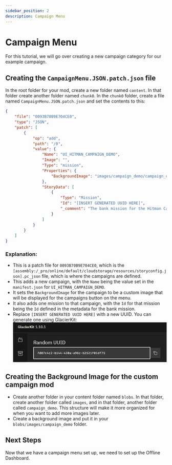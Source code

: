 ```yaml
---
sidebar_position: 2
description: Campaign Menu
---
```


# Campaign Menu

For this tutorial, we will go over creating a new campaign category for our example campaign.

## Creating the `CampaignMenu.JSON.patch.json` file
In the root folder for your mod, create a new folder named `content`. In that folder create another folder named `chunk0`. In the `chunk0` folder, create a file named `CampaignMenu.JSON.patch.json` and set the contents to this:

```json
{
	"file": "0093B70B9E704CE0",
	"type": "JSON",
	"patch": [
		{
			"op": "add",
			"path": "/0",
			"value": {
				"Name": "UI_HITMAN_CAMPAIGN_DEMO",
				"Image": "",
				"Type": "mission",
				"Properties": {
					"BackgroundImage": "images/campaign_demo/campaign_demo_tile.jpg"
				},
				"StoryData": [
					{
						"Type": "Mission",
						"Id": "[INSERT GENERATED UUID HERE]",
						"_comment": "The bank mission for the Hitman Campaign Demo"
					}
				]
			}
		}
	]
}
```

### Explanation:
* This is a patch file for `0093B70B9E704CE0`, which is the `[assembly:/_pro/online/default/cloudstorage/resources/storyconfig.json].pc_json` file, which is where the campaigns are defined.
* This adds a new campaign, with the `Name` being the value set in the `manifest.json` for `UI_HITMAN_CAMPAIGN_DEMO`.
* It sets the `BackgroundImage` for the campaign to be a custom image that will be displayed for the campaigns button on the menu.
* It also adds one mission to that campaign, with the `Id` for that mission being the `Id` defined in the metadata for the bank mission.
* Replace `[INSERT GENERATED UUID HERE]` with a new UUID. You can generate one using GlacierKit: ![resources/randomUuid.png](resources/randomUuid.png)

## Creating the Background Image for the custom campaign mod
* Create another folder in your content folder named `blobs`. In that folder, create another folder called `images`, and in that folder, another folder called `campaign_demo`. This structure will make it more organized for when you want to add more images later. 
* Create a background image and put it in your `blobs/images/campaign_demo` folder.


## Next Steps

Now that we have a campaign menu set up, we need to set up the Offline Dashboard. 